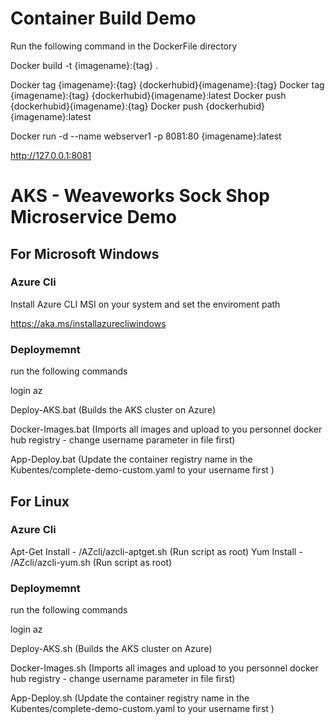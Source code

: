 # Container Build Demo

Run the following command in the DockerFile directory

Docker build -t {imagename}:{tag} .

Docker tag {imagename}:{tag} {dockerhubid}{imagename}:{tag}
Docker tag {imagename}:{tag} {dockerhubid}{imagename}:latest
Docker push {dockerhubid}{imagename}:{tag}
Docker push {dockerhubid}{imagename}:latest

Docker run -d --name webserver1 -p 8081:80 {imagename}:latest

http://127.0.0.1:8081

# AKS - Weaveworks Sock Shop Microservice Demo

## For Microsoft Windows

### Azure Cli 

Install Azure CLI MSI on your system and set the enviroment path

https://aka.ms/installazurecliwindows

### Deploymemnt

run the following commands

login az

Deploy-AKS.bat (Builds the AKS cluster on Azure)

Docker-Images.bat (Imports all images and upload to you personnel docker hub registry - change username parameter in file first)

App-Deploy.bat (Update the container registry name in the Kubentes/complete-demo-custom.yaml to your username first )

## For Linux

### Azure Cli 

Apt-Get Install - /AZcli/azcli-aptget.sh  (Run script as root)
Yum Install - /AZcli/azcli-yum.sh  (Run script as root)

### Deploymemnt

run the following commands

login az

Deploy-AKS.sh (Builds the AKS cluster on Azure)

Docker-Images.sh (Imports all images and upload to you personnel docker hub registry - change username parameter in file first)

App-Deploy.sh (Update the container registry name in the Kubentes/complete-demo-custom.yaml to your username first )